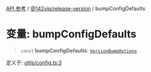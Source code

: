 [API 参考](../../../packages.md) / [@142vip/release-version](../index.md) / bumpConfigDefaults

# 变量: bumpConfigDefaults

> `const` **bumpConfigDefaults**: [`VersionBumpOptions`](../interfaces/VersionBumpOptions.md)

定义于: [utils/config.ts:3](https://github.com/142vip/core-x/blob/293ce1057e8ca17514533d1e98d7acd05ef45b34/packages/release-version/src/utils/config.ts#L3)
